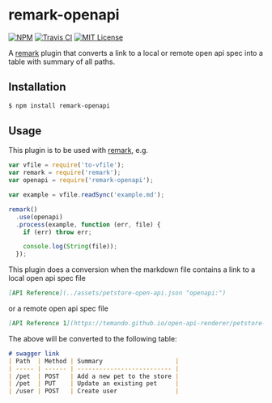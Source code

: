 # remark-openapi

[![NPM](https://img.shields.io/npm/v/remark-openapi.svg)](https://npmjs.org/packages/remark-openapi/)
[![Travis CI](https://img.shields.io/travis/temando/remark-openapi.svg)](https://travis-ci.org/temando/remark-openapi)
[![MIT License](https://img.shields.io/github/license/temando/remark-openapi.svg)](https://en.wikipedia.org/wiki/MIT_License)

A [remark](https://github.com/wooorm/remark) plugin that converts a link to a local or remote open api spec into a table with summary of all paths.

## Installation

```sh
$ npm install remark-openapi
```

## Usage

This plugin is to be used with [remark](https://github.com/wooorm/remark), e.g.

```js
var vfile = require('to-vfile');
var remark = require('remark');
var openapi = require('remark-openapi');

var example = vfile.readSync('example.md');

remark()
  .use(openapi)
  .process(example, function (err, file) {
    if (err) throw err;

    console.log(String(file));
  });
```

This plugin does a conversion when the markdown file contains a link to a local open api spec file

```md
[API Reference](../assets/petstore-open-api.json "openapi:")
```

or a remote open api spec file
```md
[API Reference 1](https://temando.github.io/open-api-renderer/petstore-open-api-v3.0.0-RC2.json "openapi:")
```

The above will be converted to the following table:

```md
# swagger link
| Path  | Method | Summary                    |
| ----- | ------ | -------------------------- |
| /pet  | POST   | Add a new pet to the store |
| /pet  | PUT    | Update an existing pet     |
| /user | POST   | Create user                |
```
